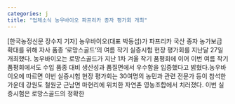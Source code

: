 ```yaml
---
categories: j
title: "업체소식 농우바이오 파프리카 종자 평가회 개최"
---
```

[한국농정신문 장수지 기자] 농우바이오(대표 박동섭)가 파프리카 국산 종자 농가보급 확대를 위해 자사 품종 ‘로망스골드’의 여름 작기 실증시험 현장 평가회를 지난달 27일 개최했다. 농우바이오는 로망스골드가 지난 1차 겨울 작기 품평회에 이어 이번 여름 작기 품평회에서도 수입 품종 대비 생산성과 품질면에서 우수함을 입증했다고 밝혔다.농우바이오에 따르면 이번 실증시험 현장 평가회는 30여명의 농민과 관련 전문가 등이 참석한 가운데 강원도 철원군 근남면 마현리에 위치한 자연촌 영농조합에서 치러졌다. 이번 실증시험은 로망스골드의 정확한